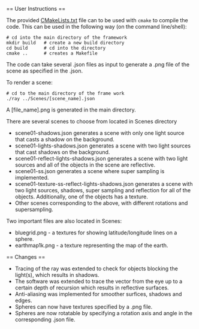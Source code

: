 == User Instructions ==

The provided [CMakeLists.txt](CMakeLists.txt) file can to be used with 
`cmake` to compile the code.
This can be used in the following way (on the command line/shell):

```
# cd into the main directory of the framework
mkdir build   # create a new build directory
cd build      # cd into the directory
cmake ..      # creates a Makefile
```

The code can take several .json files as input to generate a .png file of
the scene as specified in the .json.

To render a scene:
```
# cd to the main directory of the frame work
./ray ../Scenes/[scene_name].json
```
A [file_name].png is generated in the main directory.

There are several scenes to choose from located in Scenes directory
- scene01-shadows.json generates a scene with only one light source that
  casts a shadow on the background.
- scene01-lights-shadows.json generates a scene with two light sources that
  cast shadows on the background.
- scene01-reflect-lights-shadows.json generates a scene with two light sources
  and all of the objects in the scene are reflective.
- scene01-ss.json generates a scene where super sampling is implemented.
- scene01-texture-ss-reflect-lights-shadows.json generates a scene with two
  light sources, shadows, super sampling and reflection for all of the objects.
  Additionally, one of the objects has a texture.
- Other scenes corresponding to the above, with different rotations and
supersampling.

Two important files are also located in Scenes:
- bluegrid.png - a textures for showing latitude/longitude lines on a sphere.
- earthmap1k.png - a texture representing the map of the earth.

== Changes ==

* Tracing of the ray was extended to check for objects blocking the light(s),
  which results in shadows.
* The software was extended to trace the vector from the eye up to a certain 
  depth of recursion which results in reflective surfaces.
* Anti-aliasing was implemented for smoother surfices, shadows and edges. 
* Spheres can now have textures specified by a .png file.
* Spheres are now rotatable by specifying a rotation axis and angle in the
corresponding .json file.
